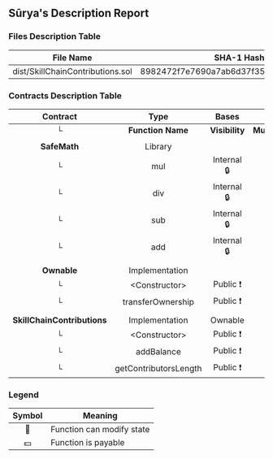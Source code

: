 ## Sūrya's Description Report

### Files Description Table


|  File Name  |  SHA-1 Hash  |
|-------------|--------------|
| dist/SkillChainContributions.sol | 8982472f7e7690a7ab6d37f35d8ebb99f6b3eb3a |


### Contracts Description Table


|  Contract  |         Type        |       Bases      |                  |                 |
|:----------:|:-------------------:|:----------------:|:----------------:|:---------------:|
|     └      |  **Function Name**  |  **Visibility**  |  **Mutability**  |  **Modifiers**  |
||||||
| **SafeMath** | Library |  |||
| └ | mul | Internal 🔒 |   | |
| └ | div | Internal 🔒 |   | |
| └ | sub | Internal 🔒 |   | |
| └ | add | Internal 🔒 |   | |
||||||
| **Ownable** | Implementation |  |||
| └ | \<Constructor\> | Public ❗️ | 🛑  | |
| └ | transferOwnership | Public ❗️ | 🛑  | onlyOwner |
||||||
| **SkillChainContributions** | Implementation | Ownable |||
| └ | \<Constructor\> | Public ❗️ | 🛑  | |
| └ | addBalance | Public ❗️ | 🛑  | onlyOwner |
| └ | getContributorsLength | Public ❗️ |   | |


### Legend

|  Symbol  |  Meaning  |
|:--------:|-----------|
|    🛑    | Function can modify state |
|    💵    | Function is payable |
